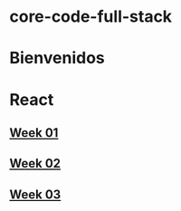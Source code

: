 # core-code-full-stack
# <b>Bienvenidos</b>


# <b> React</b>


##  <b> [Week 01](week01/Cont.md) 

##  <b> [Week 02](week02/Cont.md) 

##  <b> [Week 03](week03/cont.md) 
 
